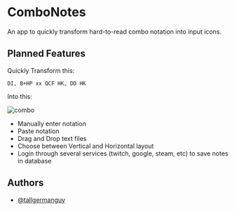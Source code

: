 
# ComboNotes

An app to quickly transform hard-to-read combo notation into input icons.




## Planned Features

Quickly Transform this:

    DI, B+HP xx QCF HK, DD HK
Into this:

![combo](https://i.imgur.com/gRiZchx.png)

- Manually enter notation
- Paste notation
- Drag and Drop text files
- Choose between Vertical and Horizontal layout 
- Login through several services (twitch, google, steam, etc) to save notes in database


## Authors

- [@tallgermanguy](https://www.github.com/TallGermanGuy)

